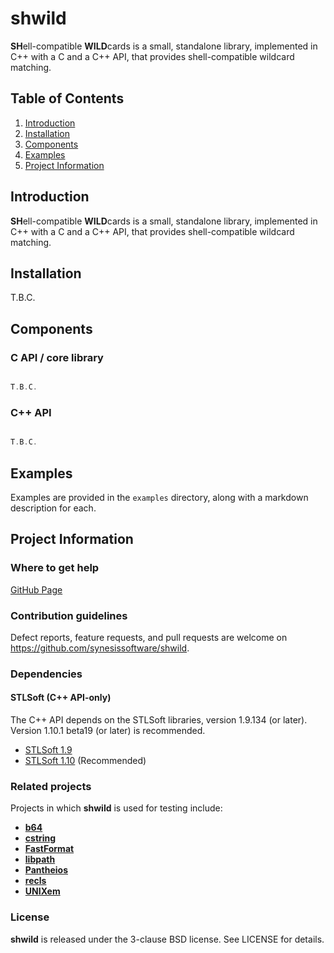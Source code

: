 # shwild
**SH**ell-compatible **WILD**cards is a small, standalone library, implemented in C++ with a C and a C++ API, that provides shell-compatible wildcard matching.

## Table of Contents

1. [Introduction](#introduction)
2. [Installation](#installation)
3. [Components](#components)
4. [Examples](#examples)
5. [Project Information](#project-information)

## Introduction

**SH**ell-compatible **WILD**cards is a small, standalone library, implemented in C++ with a C and a C++ API, that provides shell-compatible wildcard matching.

## Installation

T.B.C.

## Components

### C API / core library

```C

T.B.C.

```

### C++ API

```C++

T.B.C.

```

## Examples

Examples are provided in the ```examples``` directory, along with a markdown description for each.

## Project Information

### Where to get help

[GitHub Page](https://github.com/synesissoftware/shwild "GitHub Page")

### Contribution guidelines

Defect reports, feature requests, and pull requests are welcome on https://github.com/synesissoftware/shwild.

### Dependencies

#### STLSoft (C++ API-only)

The C++ API depends on the STLSoft libraries, version 1.9.134 (or later). Version 1.10.1 beta19 (or later) is recommended.

* [STLSoft 1.9](http://github.com/synesissoftware/STLSoft-1.9/)
* [STLSoft 1.10](http://github.com/synesissoftware/STLSoft-1.10/) (Recommended)

### Related projects

Projects in which **shwild** is used for testing include:

* [**b64**](https://github.com/synesissoftware/b64)
* [**cstring**](https://github.com/synesissoftware/cstring)
* [**FastFormat**](https://github.com/synesissoftware/FastFormat)
* [**libpath**](https://github.com/synesissoftware/libpath)
* [**Pantheios**](https://github.com/synesissoftware/Pantheios)
* [**recls**](https://github.com/synesissoftware/recls)
* [**UNIXem**](https://github.com/synesissoftware/UNIXem)

### License

**shwild** is released under the 3-clause BSD license. See LICENSE for details.

